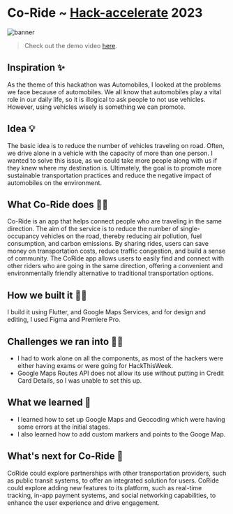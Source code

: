 # Co-Ride ~ [Hack-accelerate](https://hack-ccelerate.devpost.com/) 2023
![banner](https://github.com/AmanNegi/co-ride/blob/main/screenshots/banner.png)

> Check out the demo video [here](https://youtu.be/GjIVa58AbSQ).

## Inspiration ✨
As the theme of this hackathon was Automobiles, I looked at the problems we face because of automobiles. We all know that automobiles play a vital role in our daily life, so it is illogical to ask people to not use vehicles. However, using vehicles wisely is something we can promote.

## Idea 💡
The basic idea is to reduce the number of vehicles traveling on road. Often, we drive alone in a vehicle with the capacity of more than one person. I wanted to solve this issue, as we could take more people along with us if they knew where my destination is.  Ultimately, the goal is to promote more sustainable transportation practices and reduce the negative impact of automobiles on the environment.

## What Co-Ride does 🤷‍♀️
Co-Ride is an app that helps connect people who are traveling in the same direction. The aim of the service is to reduce the number of single-occupancy vehicles on the road, thereby reducing air pollution, fuel consumption, and carbon emissions. By sharing rides, users can save money on transportation costs, reduce traffic congestion, and build a sense of community. The CoRide app allows users to easily find and connect with other riders who are going in the same direction, offering a convenient and environmentally friendly alternative to traditional transportation options.

## How we built it 👩‍🔧
I build it using Flutter, and Google Maps Services, and for design and editing, I used Figma and Premiere Pro.

## Challenges we ran into 👷‍♂️
- I had to work alone on all the components, as most of the hackers were either having exams or were going for HackThisWeek.
- Google Maps Routes API does not allow its use without putting in Credit Card Details, so I was unable to set this up.

## What we learned 📝
- I learned how to set up Google Maps and Geocoding which were having some errors at the initial stages.
- I also learned how to add custom markers and points to the Googe Map.

## What's next for Co-Ride 🔮
CoRide could explore partnerships with other transportation providers, such as public transit systems, to offer an integrated solution for users. CoRide could explore adding new features to its platform, such as real-time tracking, in-app payment systems, and social networking capabilities, to enhance the user experience and drive engagement.
